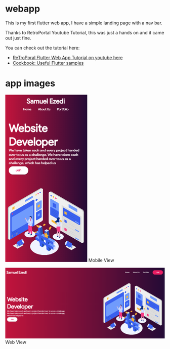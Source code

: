 # webapp

This is my first flutter web app, I have a simple landing page with a nav bar.

Thanks to RetroPortal Youtube Tutorial, this was just a hands on
and it came out just fine.

You can check out the tutorial here:

- [ReTroPoral Flutter Web App Tutorial on youtube here](https://www.youtube.com/watch?v=rpkKYQCioW0&t=133s)
- [Cookbook: Useful Flutter samples](https://flutter.dev/docs/cookbook)

# app images
![Mobile](https://raw.githubusercontent.com/samuelezedi/flutter_web/master/assets/images/2.png)
Mobile View

![Web](https://raw.githubusercontent.com/samuelezedi/flutter_web/master/assets/images/1.png)
Web View
